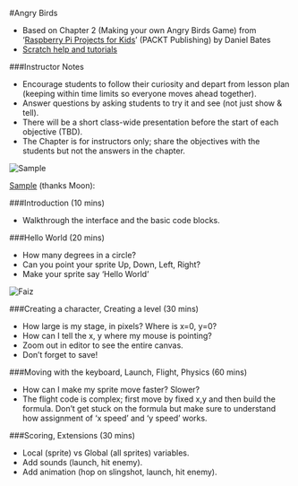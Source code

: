 #Angry Birds

* Based on Chapter 2 (Making your own Angry Birds Game) from ‘[Raspberry Pi Projects for Kids](http://www.amazon.com/Raspberry-Projects-Kids-Daniel-Bates/dp/1783982225)’ (PACKT Publishing) by Daniel Bates
* [Scratch help and tutorials](https://scratch.mit.edu/help/) 

###Instructor Notes
* Encourage students to follow their curiosity and depart from lesson plan (keeping within time limits so everyone moves ahead together).
* Answer questions by asking students to try it and see (not just show & tell).
* There will be a short class-wide presentation before the start of each objective (TBD). 
* The Chapter is for instructors only; share the objectives with the students but not the answers in the chapter.

![Sample](https://raw.githubusercontent.com/gritcoding/twf/master/images/angrybirds_sample.jpg)

[Sample](http://scratch.mit.edu/projects/37783950/) (thanks Moon):  

###Introduction (10 mins)
* Walkthrough the interface and the basic code blocks.

###Hello World (20 mins)
* How many degrees in a circle?
* Can you point your sprite Up, Down, Left, Right?
* Make your sprite say ‘Hello World’

![Faiz](https://raw.githubusercontent.com/gritcoding/twf/master/images/angrybirds_faiz.jpg)

###Creating a character, Creating a level (30 mins)
* How large is my stage, in pixels? Where is x=0, y=0?
* How can I tell the x, y where my mouse is pointing?
* Zoom out in editor to see the entire canvas.
* Don’t forget to save!

###Moving with the keyboard, Launch, Flight, Physics (60 mins)
* How can I make my sprite move faster? Slower?
* The flight code is complex; first move by fixed x,y and then build the formula. Don’t get stuck on the formula but make sure to understand how assignment of ‘x speed’ and ‘y speed’ works.

###Scoring, Extensions (30 mins)
* Local (sprite) vs Global (all sprites) variables.
* Add sounds (launch, hit enemy).
* Add animation (hop on slingshot, launch, hit enemy).

